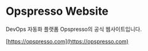 # Opspresso Website

DevOps 자동화 플랫폼 Opspresso의 공식 웹사이트입니다.

[https://opspresso.com](https://opspresso.com)
